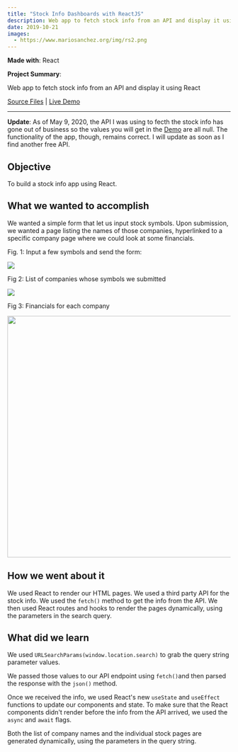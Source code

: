 ```yaml
---
title: "Stock Info Dashboards with ReactJS"
description: Web app to fetch stock info from an API and display it using React. Uses new useState and useEffect functions to update state. 
date: 2019-10-21
images:
  - https://www.mariosanchez.org/img/rs2.png
---
```


**Made with**: <i class="fab fa-react"></i>React

**Project Summary**: 

Web app to fetch stock info from an API and display it using React

[Source Files](https://github.com/mariobox/stocks-react) | [Live Demo](http://mariobox.github.io/stocks-react)<hr class="art" />

**Update**: As of May 9, 2020, the API I was using to fecth the stock info has gone out of business so the values you will get in the [Demo](http://mariobox.github.io/stocks-react) are all null. The functionality of the app, though, remains correct. I will update as soon as I find another free API.

## Objective

To build a stock info app using React.

## What we wanted to accomplish

We wanted a simple form that let us input stock symbols. Upon submission, we wanted a page listing the names of those companies, hyperlinked to a specific company page where we could look at some financials.

Fig. 1: Input a few symbols and send the form:

<img src="/img/rs3.png" />

Fig 2: List of companies whose symbols we submitted

<img src="/img/rs2.png" />

Fig 3: Financials for each company

<img src="/img/rs1.png" width=546px; />

## How we went about it

We used React to render our HTML pages. We used a third party API for the stock info. We used the <code>fetch()</code> method to get the info from the API. We then used React routes and hooks to render the pages dynamically, using the parameters in the search query.

## What did we learn

We used <code>URLSearchParams(window.location.search)</code> to grab the query string parameter values.

We passed those values to our API endpoint using <code>fetch()</code>and then parsed the response with the <code>json()</code> method.

Once we received the info, we used React's new <code>useState</code> and <code>useEffect</code> functions to update our components and state. To make sure that the React components didn't render before the info from the API arrived, we used the <code>async</code> and <code>await</code> flags. 

Both the list of company names and the individual stock pages are generated dynamically, using the parameters in the query string.






